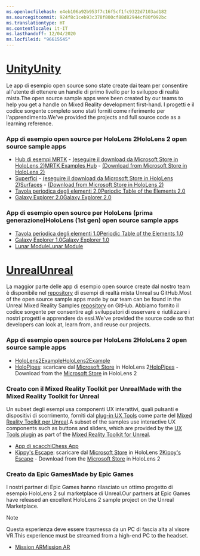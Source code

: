 ```yaml
---
ms.openlocfilehash: e4eb106a92b953f7c16f5cf1fc9322d7103ad182
ms.sourcegitcommit: 924f8c1ceb93c378f800cf88d82944cf80f092bc
ms.translationtype: HT
ms.contentlocale: it-IT
ms.lasthandoff: 12/04/2020
ms.locfileid: "96615545"
---
```

# <a name="unity"></a>[<span data-ttu-id="f5569-101">Unity</span><span class="sxs-lookup"><span data-stu-id="f5569-101">Unity</span></span>](#tab/unity)

<span data-ttu-id="f5569-102">Le app di esempio open source sono state create dai team per consentire all'utente di ottenere un handle di primo livello per lo sviluppo di realtà mista.</span><span class="sxs-lookup"><span data-stu-id="f5569-102">The open source sample apps were been created by our teams to help you get a handle on Mixed Reality development first-hand.</span></span> <span data-ttu-id="f5569-103">I progetti e il codice sorgente completo sono stati forniti come riferimento per l'apprendimento.</span><span class="sxs-lookup"><span data-stu-id="f5569-103">We've provided the projects and full source code as a learning reference.</span></span>

### <a name="hololens-2-open-source-sample-apps"></a><span data-ttu-id="f5569-104">App di esempio open source per HoloLens 2</span><span class="sxs-lookup"><span data-stu-id="f5569-104">HoloLens 2 open source sample apps</span></span>

* <span data-ttu-id="f5569-105">[Hub di esempi MRTK](https://microsoft.github.io/MixedRealityToolkit-Unity/Documentation/README_ExampleHub.html) - [(eseguire il download da Microsoft Store in HoloLens 2)](https://www.microsoft.com/p/mrtk-examples-hub/9mv8c39l2sj4)</span><span class="sxs-lookup"><span data-stu-id="f5569-105">[MRTK Examples Hub](https://microsoft.github.io/MixedRealityToolkit-Unity/Documentation/README_ExampleHub.html) - [(Download from Microsoft Store in HoloLens 2)](https://www.microsoft.com/p/mrtk-examples-hub/9mv8c39l2sj4)</span></span>
* <span data-ttu-id="f5569-106">[Superfici](../unity/sampleapp-surfaces.md) - [(eseguire il download da Microsoft Store in HoloLens 2)](https://www.microsoft.com/p/surfaces/9nvkpv3sk3x0)</span><span class="sxs-lookup"><span data-stu-id="f5569-106">[Surfaces](../unity/sampleapp-surfaces.md) - [(Download from Microsoft Store in HoloLens 2)](https://www.microsoft.com/p/surfaces/9nvkpv3sk3x0)</span></span>
* [<span data-ttu-id="f5569-107">Tavola periodica degli elementi 2.0</span><span class="sxs-lookup"><span data-stu-id="f5569-107">Periodic Table of the Elements 2.0</span></span>](https://medium.com/@dongyoonpark/bringing-the-periodic-table-of-the-elements-app-to-hololens-2-with-mrtk-v2-a6e3d8362158)
* [<span data-ttu-id="f5569-108">Galaxy Explorer 2.0</span><span class="sxs-lookup"><span data-stu-id="f5569-108">Galaxy Explorer 2.0</span></span>](../unity/galaxy-explorer-update.md)

### <a name="hololens-1st-gen-open-source-sample-apps"></a><span data-ttu-id="f5569-109">App di esempio open source per HoloLens (prima generazione)</span><span class="sxs-lookup"><span data-stu-id="f5569-109">HoloLens (1st gen) open source sample apps</span></span>

* [<span data-ttu-id="f5569-110">Tavola periodica degli elementi 1.0</span><span class="sxs-lookup"><span data-stu-id="f5569-110">Periodic Table of the Elements 1.0</span></span>](../unity/periodic-table-of-the-elements.md)
* [<span data-ttu-id="f5569-111">Galaxy Explorer 1.0</span><span class="sxs-lookup"><span data-stu-id="f5569-111">Galaxy Explorer 1.0</span></span>](../unity/galaxy-explorer.md)
* [<span data-ttu-id="f5569-112">Lunar Module</span><span class="sxs-lookup"><span data-stu-id="f5569-112">Lunar Module</span></span>](../unity/lunar-module.md)

# <a name="unreal"></a>[<span data-ttu-id="f5569-113">Unreal</span><span class="sxs-lookup"><span data-stu-id="f5569-113">Unreal</span></span>](#tab/unreal)

<span data-ttu-id="f5569-114">La maggior parte delle app di esempio open source create dal nostro team è disponibile nel [repository](https://github.com/microsoft/MixedReality-Unreal-Samples) di esempi di realtà mista Unreal su GitHub.</span><span class="sxs-lookup"><span data-stu-id="f5569-114">Most of the open source sample apps made by our team can be found in the Unreal Mixed Reality Samples [repository](https://github.com/microsoft/MixedReality-Unreal-Samples) on GitHub.</span></span> <span data-ttu-id="f5569-115">Abbiamo fornito il codice sorgente per consentire agli sviluppatori di osservare e riutilizzare i nostri progetti e apprendere da essi.</span><span class="sxs-lookup"><span data-stu-id="f5569-115">We've provided the source code so that developers can look at, learn from, and reuse our projects.</span></span>

### <a name="hololens-2-open-source-sample-apps"></a><span data-ttu-id="f5569-116">App di esempio open source per HoloLens 2</span><span class="sxs-lookup"><span data-stu-id="f5569-116">HoloLens 2 open source sample apps</span></span>

* [<span data-ttu-id="f5569-117">HoloLens2Example</span><span class="sxs-lookup"><span data-stu-id="f5569-117">HoloLens2Example</span></span>](https://github.com/microsoft/MixedReality-Unreal-Samples/tree/master/HoloLens2Example) 
* <span data-ttu-id="f5569-118">[HoloPipes](https://github.com/microsoft/MixedReality-Unreal-HoloPipes): scaricare dal [Microsoft Store](https://www.microsoft.com/p/holopipes/9mszb3nnrxn9) in HoloLens 2</span><span class="sxs-lookup"><span data-stu-id="f5569-118">[HoloPipes](https://github.com/microsoft/MixedReality-Unreal-HoloPipes) - Download from the [Microsoft Store](https://www.microsoft.com/p/holopipes/9mszb3nnrxn9) in HoloLens 2</span></span>

### <a name="made-with-the-mixed-reality-toolkit-for-unreal"></a><span data-ttu-id="f5569-119">Creato con il Mixed Reality Toolkit per Unreal</span><span class="sxs-lookup"><span data-stu-id="f5569-119">Made with the Mixed Reality Toolkit for Unreal</span></span>

<span data-ttu-id="f5569-120">Un subset degli esempi usa componenti UX interattivi, quali pulsanti e dispositivi di scorrimento, forniti dal [plug-in UX Tools](https://aka.ms/uxt-unreal) come parte del [Mixed Reality Toolkit per Unreal](https://aka.ms/mrtk-unreal).</span><span class="sxs-lookup"><span data-stu-id="f5569-120">A subset of the samples use interactive UX components such as buttons and sliders, which are provided by the [UX Tools plugin](https://aka.ms/uxt-unreal) as part of the [Mixed Reality Toolkit for Unreal](https://aka.ms/mrtk-unreal).</span></span>

* [<span data-ttu-id="f5569-121">App di scacchi</span><span class="sxs-lookup"><span data-stu-id="f5569-121">Chess App</span></span>](https://github.com/microsoft/MixedReality-Unreal-Samples/tree/master/ChessApp)
* <span data-ttu-id="f5569-122">[Kippy's Escape](../unreal/unreal-kippys-escape.md): scaricare dal [Microsoft Store](https://www.microsoft.com/p/kippys-escape/9nbd7gl86vkd) in HoloLens 2</span><span class="sxs-lookup"><span data-stu-id="f5569-122">[Kippy's Escape](../unreal/unreal-kippys-escape.md) - Download from the [Microsoft Store](https://www.microsoft.com/p/kippys-escape/9nbd7gl86vkd) in HoloLens 2</span></span>

### <a name="made-by-epic-games"></a><span data-ttu-id="f5569-123">Creato da Epic Games</span><span class="sxs-lookup"><span data-stu-id="f5569-123">Made by Epic Games</span></span>

<span data-ttu-id="f5569-124">I nostri partner di Epic Games hanno rilasciato un ottimo progetto di esempio HoloLens 2 sul marketplace di Unreal.</span><span class="sxs-lookup"><span data-stu-id="f5569-124">Our partners at Epic Games have released an excellent HoloLens 2 sample project on the Unreal Marketplace.</span></span> 

> [!NOTE] 
> <span data-ttu-id="f5569-125">Questa esperienza deve essere trasmessa da un PC di fascia alta al visore VR.</span><span class="sxs-lookup"><span data-stu-id="f5569-125">This experience must be streamed from a high-end PC to the headset.</span></span>

* [<span data-ttu-id="f5569-126">Mission AR</span><span class="sxs-lookup"><span data-stu-id="f5569-126">Mission AR</span></span>](https://docs.unrealengine.com/Resources/Showcases/MissionAR/index.html)

